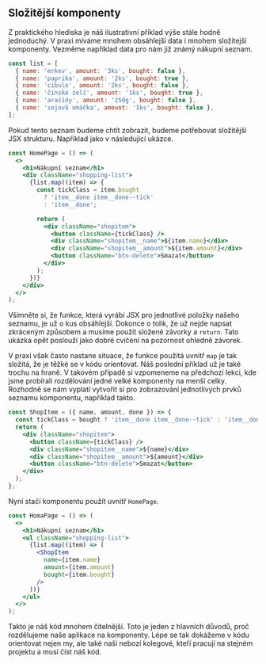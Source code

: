 ## Složitější komponenty

Z praktického hlediska je náš ilustrativní příklad výše stále hodně jednoduchý. V praxi míváme mnohem obsáhlejší data i mnohem složitejší komponenty. Vezměme například data pro nám již známý nákupní seznam.

```js
const list = [
  { name: 'mrkev', amount: '3ks', bought: false },
  { name: 'paprika', amount: '2ks', bought: true },
  { name: 'cibule', amount: '2ks', bought: false },
  { name: 'čínské zelí', amount: '1ks', bought: true },
  { name: 'arašídy', amount: '250g', bought: false },
  { name: 'sojová omáčka', amount: '1ks', bought: false },
];
```

Pokud tento seznam budeme chtít zobrazit, budeme potřebovat složitější JSX strukturu. Například jako v následující ukázce.

```jsx
const HomePage = () => (
  <>
    <h1>Nákupní seznam</h1>
    <div className="shopping-list">
      {list.map((item) => {
        const tickClass = item.bought
          ? 'item__done item__done--tick'
          : 'item__done';

        return (
          <div className="shopitem">
            <button className={tickClass} />
            <div className="shopitem__name">${item.name}</div>
            <div className="shopitem__amount">${item.amount}</div>
            <button className="btn-delete">Smazat</button>
          </div>
        );
      })}
    </div>
  </>
);
```

Všimněte si, že funkce, která vyrábí JSX pro jednotlivé položky našeho seznamu, je už o kus obsáhlejší. Dokonce o tolik, že už nejde napsat zkráceným způsobem a musíme použít složené závorky a `return`. Tato ukázka opět poslouží jako dobré cvičení na pozornost ohledně závorek.

V praxi však často nastane situace, že funkce použitá uvnitř `map` je tak složitá, že je těžké se v kódu orientovat. Náš poslední příklad už je také trochu na hraně. V takovém případě si vzpomeneme na předchozí lekci, kde jsme probírali rozdělování jedné velké komponenty na menší celky. Rozhodně se nám vyplatí vytvořit si pro zobrazování jednotlivých prvků seznamu komponentu, například takto.

```jsx
const ShopItem = ({ name, amount, done }) => {
  const tickClass = bought ? 'item__done item__done--tick' : 'item__done';
  return (
    <div className="shopitem">
      <button className={tickClass} />
      <div className="shopitem__name">${name}</div>
      <div className="shopitem__amount">${amount}</div>
      <button className="btn-delete">Smazat</button>
    </div>
  );
};
```

Nyní stačí komponentu použít uvnitř `HomePage`.

```jsx
const HomaPage = () => (
  <>
    <h1>Nákupní seznam</h1>
    <ul className="shopping-list">
      {list.map((item) => (
        <ShopItem
          name={item.name}
          amount={item.amount}
          bought={item.bought}
        />
      ))}
    </ul>
  </>
);
```

Takto je náš kód mnohem čitelnější. Toto je jeden z hlavních důvodů, proč rozdělujeme naše aplikace na komponenty. Lépe se tak dokážeme v kódu orientovat nejen my, ale také naši nebozí kolegové, kteří pracují na stejném projektu a musí číst náš kód.
